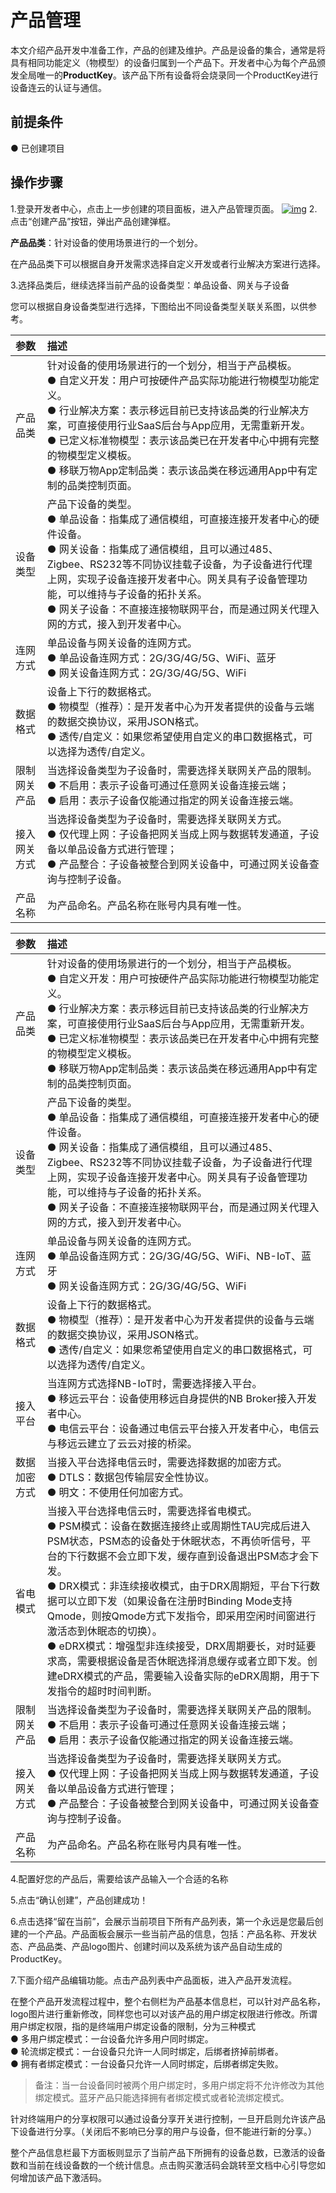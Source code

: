 # 产品管理
本文介绍产品开发中准备工作，产品的创建及维护。产品是设备的集合，通常是将具有相同功能定义（物模型）的设备归属到一个产品下。开发者中心为每个产品颁发全局唯一的**ProductKey**。该产品下所有设备将会烧录同一个ProductKey进行设备连云的认证与通信。

## **前提条件**
● 已创建项目

## **操作步骤**
1.登录开发者中心，点击上一步创建的项目面板，进入产品管理页面。
<a data-fancybox title="img" href="/guide/image2022-3-29-1.png?version=1&modificationDate=1646119616000&api=v2">![img](/guide/image2022-3-29-1.png?version=1&modificationDate=1646119616000&api=v2)</a>
2.点击“创建产品”按钮，弹出产品创建弹框。

**产品品类**：针对设备的使用场景进行的一个划分。

在产品品类下可以根据自身开发需求选择自定义开发或者行业解决方案进行选择。

3.选择品类后，继续选择当前产品的设备类型：单品设备、网关与子设备

您可以根据自身设备类型进行选择，下图给出不同设备类型关联关系图，以供参考。

<ALink imgurl="/guide/image2022-3-29-4.png?version=1&modificationDate=1646384329000&api=v2" imgenurl="/guide/image2022-3-29-4_en.png?version=1&modificationDate=1646384329000&api=v2" />

<span v-if="isEu">

| 参数         | 描述                                                         |
| :----------- | :----------------------------------------------------------- |
| 产品品类     | 针对设备的使用场景进行的一个划分，相当于产品模板。<br /> ● 自定义开发：用户可按硬件产品实际功能进行物模型功能定义。<br /> ● 行业解决方案：表示移远目前已支持该品类的行业解决方案，可直接使用行业SaaS后台与App应用，无需重新开发。<br /> ● 已定义标准物模型：表示该品类已在开发者中心中拥有完整的物模型定义模板。<br /> ● 移联万物App定制品类：表示该品类在移远通用App中有定制的品类控制页面。 |
| 设备类型     | 产品下设备的类型。<br /> ● 单品设备：指集成了通信模组，可直接连接开发者中心的硬件设备。<br /> ● 网关设备：指集成了通信模组，且可以通过485、Zigbee、RS232等不同协议挂载子设备，为子设备进行代理上网，实现子设备连接开发者中心。网关具有子设备管理功能，可以维持与子设备的拓扑关系。<br /> ● 网关子设备：不直接连接物联网平台，而是通过网关代理入网的方式，接入到开发者中心。 |
| 连网方式     | 单品设备与网关设备的连网方式。<br /> ● 单品设备连网方式：2G/3G/4G/5G、WiFi、蓝牙<br /> ● 网关设备连网方式：2G/3G/4G/5G、WiFi |
| 数据格式     | 设备上下行的数据格式。<br /> ● 物模型（推荐）：是开发者中心为开发者提供的设备与云端的数据交换协议，采用JSON格式。<br /> ● 透传/自定义：如果您希望使用自定义的串口数据格式，可以选择为透传/自定义。 |
| 限制网关产品 | 当选择设备类型为子设备时，需要选择关联网关产品的限制。<br /> ● 不启用：表示子设备可通过任意网关设备连接云端；<br /> ● 启用：表示子设备仅能通过指定的网关设备连接云端。 |
| 接入网关方式 | 当选择设备类型为子设备时，需要选择关联网关方式。<br /> ● 仅代理上网：子设备把网关当成上网与数据转发通道，子设备以单品设备方式进行管理；<br /> ●  产品整合：子设备被整合到网关设备中，可通过网关设备查询与控制子设备。 |
| 产品名称     | 为产品命名。产品名称在账号内具有唯一性。      |

</span>        
<span v-else>

| 参数         | 描述                                                         |
| :----------- | :----------------------------------------------------------- |
| 产品品类     | 针对设备的使用场景进行的一个划分，相当于产品模板。<br /> ● 自定义开发：用户可按硬件产品实际功能进行物模型功能定义。<br /> ● 行业解决方案：表示移远目前已支持该品类的行业解决方案，可直接使用行业SaaS后台与App应用，无需重新开发。<br /> ● 已定义标准物模型：表示该品类已在开发者中心中拥有完整的物模型定义模板。<br /> ● 移联万物App定制品类：表示该品类在移远通用App中有定制的品类控制页面。 |
| 设备类型     | 产品下设备的类型。<br /> ● 单品设备：指集成了通信模组，可直接连接开发者中心的硬件设备。<br /> ● 网关设备：指集成了通信模组，且可以通过485、Zigbee、RS232等不同协议挂载子设备，为子设备进行代理上网，实现子设备连接开发者中心。网关具有子设备管理功能，可以维持与子设备的拓扑关系。<br /> ● 网关子设备：不直接连接物联网平台，而是通过网关代理入网的方式，接入到开发者中心。 |
| 连网方式     | 单品设备与网关设备的连网方式。<br /> ● 单品设备连网方式：2G/3G/4G/5G、WiFi、NB-IoT、蓝牙<br /> ● 网关设备连网方式：2G/3G/4G/5G、WiFi |
| 数据格式     | 设备上下行的数据格式。<br /> ● 物模型（推荐）：是开发者中心为开发者提供的设备与云端的数据交换协议，采用JSON格式。<br /> ● 透传/自定义：如果您希望使用自定义的串口数据格式，可以选择为透传/自定义。 |
| 接入平台     | 当连网方式选择NB-IoT时，需要选择接入平台。<br /> ● 移远云平台：设备使用移远自身提供的NB Broker接入开发者中心。<br /> ● 电信云平台：设备通过电信云平台接入开发者中心，电信云与移远云建立了云云对接的桥梁。 |
| 数据加密方式 | 当接入平台选择电信云时，需要选择数据的加密方式。<br /> ● DTLS：数据包传输层安全性协议。<br /> ● 明文：不使用任何加密方式。 |
| 省电模式     | 当接入平台选择电信云时，需要选择省电模式。<br /> ● PSM模式：设备在数据连接终止或周期性TAU完成后进入PSM状态，PSM态的设备处于休眠状态，不再侦听信号，平台的下行数据不会立即下发，缓存直到设备退出PSM态才会下发。<br /> ● DRX模式：非连续接收模式，由于DRX周期短，平台下行数据可以立即下发（如果设备在注册时Binding Mode支持Qmode，则按Qmode方式下发指令，即采用空闲时间窗进行激活态到休眠态的切换）。<br /> ● eDRX模式：增强型非连续接受，DRX周期要长，对时延要求高，需要根据设备是否休眠选择消息缓存或者立即下发。创建eDRX模式的产品，需要输入设备实际的eDRX周期，用于下发指令的超时时间判断。 |
| 限制网关产品 | 当选择设备类型为子设备时，需要选择关联网关产品的限制。<br /> ● 不启用：表示子设备可通过任意网关设备连接云端；<br /> ● 启用：表示子设备仅能通过指定的网关设备连接云端。 |
| 接入网关方式 | 当选择设备类型为子设备时，需要选择关联网关方式。<br /> ● 仅代理上网：子设备把网关当成上网与数据转发通道，子设备以单品设备方式进行管理；<br /> ●  产品整合：子设备被整合到网关设备中，可通过网关设备查询与控制子设备。 |
| 产品名称     | 为产品命名。产品名称在账号内具有唯一性。      |

</span>   

      

4.配置好您的产品后，需要给该产品输入一个合适的名称

5.点击“确认创建”，产品创建成功！

6.点击选择“留在当前”，会展示当前项目下所有产品列表，第一个永远是您最后创建的一个产品。产品面板会展示一些当前产品的信息，包括：产品名称、开发状态、产品品类、产品logo图片、创建时间以及系统为该产品自动生成的ProductKey。

7.下面介绍产品编辑功能。点击产品列表中产品面板，进入产品开发流程。

在整个产品开发流程过程中，整个右侧栏为产品基本信息栏，可以针对产品名称，logo图片进行重新修改，同样您也可以对该产品的用户绑定权限进行修改。所谓用户绑定权限，指的是终端用户绑定设备的限制，分为三种模式<br />
● 多用户绑定模式：一台设备允许多用户同时绑定。<br />
● 轮流绑定模式：一台设备只允许一人同时绑定，后绑者挤掉前绑者。<br />
● 拥有者绑定模式：一台设备只允许一人同时绑定，后绑者绑定失败。

>备注：当一台设备同时被两个用户绑定时，多用户绑定将不允许修改为其他绑定模式。蓝牙产品只能选择拥有者绑定模式或者轮流绑定模式。

针对终端用户的分享权限可以通过设备分享开关进行控制，一旦开启则允许该产品下设备进行分享。（关闭后不影响已分享的用户与设备，但不能进行新的分享。）

整个产品信息栏最下方面板则显示了当前产品下所拥有的设备总数，已激活的设备数和当前在线设备数的一个统计信息。点击购买激活码会跳转至文档中心引导您如何增加该产品下激活码。

